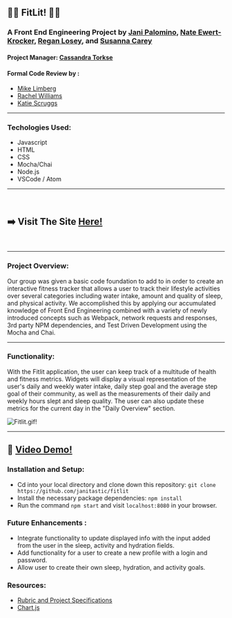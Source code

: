 ## 💪🏼 FitLit! 💪🏼
  ### A Front End Engineering Project by [Jani Palomino](https://github.com/janitastic), [Nate Ewert-Krocker](https://github.com/NEwertKrocker), [Regan Losey](https://github.com/reganlosey), and [Susanna Carey](https://github.com/susannaopal)


  #### Project Manager: [Cassandra Torkse](https://github.com/CassandraGoose)


  #### Formal Code Review by :
  - [Mike Limberg](https://github.com/mlimberg)
  - [Rachel Williams](https://github.com/rwilliams659)
  - [Katie Scruggs](https://github.com/katiescruggs)
<hr>

  ### Techologies Used:
  - Javascript
  - HTML
  - CSS
  - Mocha/Chai
  - Node.js
  - VSCode / Atom
  <hr>

<br>

 ## ➡️  Visit The Site [Here!](https://janitastic.github.io/fitlit/)
<br>
<hr>

### Project Overview:
   Our group was given a basic code foundation to add to in order to create an interactive fitness tracker that allows a user to track their lifestyle activities over several categories including water intake, amount and quality of sleep, and physical activity.
    We accomplished this by applying our accumulated knowledge of Front End Engineering combined with a variety of newly introduced concepts such as Webpack, network requests and responses, 3rd party NPM dependencies, and Test Driven Development using the  Mocha and Chai.

<hr>

### Functionality:
   With the Fitlit application, the user can keep track of a multitude of health and fitness metrics. Widgets will display a visual representation of the user's daily and weekly water intake, daily step goal and the average step goal of their community, as well as the measurements of their daily and weekly hours slept and sleep quality. The user can also update these metrics for the current day in the "Daily Overview" section.
   
   
![Fitlit.gif!](https://user-images.githubusercontent.com/82983696/140831925-e96e9446-82aa-4445-a8ab-e1b6e1b3e98c.gif)
<hr>

## 🎥 [Video Demo!]((https://vimeo.com/643699820))

### Installation and Setup:
- Cd into your local directory and clone down this repository:
`git clone https://github.com/janitastic/fitlit`
- Install the necessary package dependencies:
`npm install`
- Run the command `npm start` and visit `localhost:8080` in your browser.



### Future Enhancements :
- Integrate functionality to update displayed info with the input added from the user in the sleep, activity and hydration fields.
- Add functionality for a user to create a new profile with a login and password.
- Allow user to create their own sleep, hydration, and activity goals.


### Resources:
- [Rubric and Project Specifications](https://frontend.turing.edu/projects/Fitlit-part-one.html)
- [Chart.js](https://www.npmjs.com/package/chart.js)
